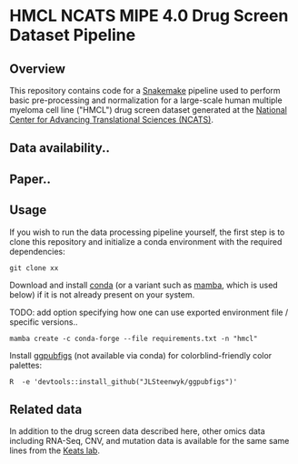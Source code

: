 # HMCL NCATS MIPE 4.0 Drug Screen Dataset Pipeline

## Overview

This repository contains code for a [Snakemake](https://snakemake.readthedocs.io/) pipeline used to
perform basic pre-processing and normalization for a large-scale human multiple myeloma cell line
("HMCL") drug screen dataset generated at the [National Center for Advancing Translational Sciences
(NCATS)](https://ncats.nih.gov/).

## Data availability..

## Paper..

## Usage

If you wish to run the data processing pipeline yourself, the first step is to clone this repository 
and initialize a conda environment with the required dependencies:

```
git clone xx
```

Download and install [conda](https://docs.conda.io/en/latest/) (or a variant such as
[mamba](https://mamba.readthedocs.io), which is used below) if it is not already present on your
system.

TODO: add option specifying how one can use exported environment file / specific versions..

```
mamba create -c conda-forge --file requirements.txt -n "hmcl"
```

Install [ggpubfigs]() (not available via conda) for colorblind-friendly color palettes:

```
R  -e 'devtools::install_github("JLSteenwyk/ggpubfigs")'
```

## Related data

In addition to the drug screen data described here, other omics data including RNA-Seq, CNV, and
mutation data is available for the same same lines from the [Keats lab](https://sites.google.com/site/jonathankeatslab/data-repository).
